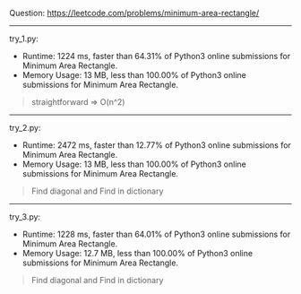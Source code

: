 Question: https://leetcode.com/problems/minimum-area-rectangle/

---

try_1.py:

* Runtime: 1224 ms, faster than 64.31% of Python3 online submissions for Minimum Area Rectangle.
* Memory Usage: 13 MB, less than 100.00% of Python3 online submissions for Minimum Area Rectangle.

> straightforward => O(n^2)

---

try_2.py:

* Runtime: 2472 ms, faster than 12.77% of Python3 online submissions for Minimum Area Rectangle.
* Memory Usage: 13 MB, less than 100.00% of Python3 online submissions for Minimum Area Rectangle.

> Find diagonal and Find in dictionary

---

try_3.py:

* Runtime: 1228 ms, faster than 64.01% of Python3 online submissions for Minimum Area Rectangle.
* Memory Usage: 12.7 MB, less than 100.00% of Python3 online submissions for Minimum Area Rectangle.

> Find diagonal and Find in dictionary